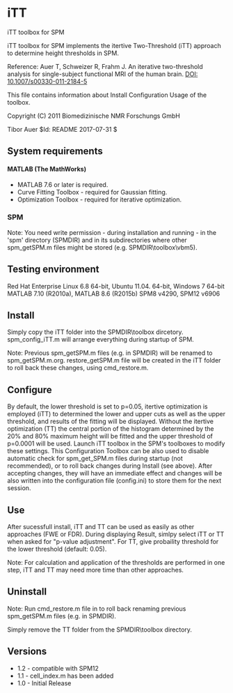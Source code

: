 # iTT
iTT toolbox for SPM

iTT toolbox for SPM implements the itertive Two-Threshold (iTT) approach
to determine height thresholds in SPM.

Reference:
Auer T, Schweizer R, Frahm J. An iterative two-threshold analysis 
for single-subject functional MRI of the human brain.
[DOI: 10.1007/s00330-011-2184-5](http://dx.doi.org/10.1007/s00330-011-2184-5)

 This file contains information about Install Configuration Usage of the
toolbox.

Copyright (C) 2011 Biomedizinische NMR Forschungs GmbH

Tibor Auer
$Id: README 2017-07-31 $ 


## System requirements
#### MATLAB (The MathWorks) 
* MATLAB 7.6 or later is required.
* Curve Fitting Toolbox - required for Gaussian fitting.
* Optimization Toolbox - required for iterative optimization.

### SPM

Note: You need write permission - during installation and running - in the
'spm' directory (SPMDIR) and in its subdirectories where other spm_getSPM.m
files might be stored (e.g. SPMDIR\toolbox\vbm5).


## Testing environment
Red Hat Enterprise Linux 6.8 64-bit, Ubuntu 11.04. 64-bit, Windows 7 64-bit
MATLAB 7.10 (R2010a), MATLAB 8.6 (R2015b)
SPM8 v4290, SPM12 v6906

## Install
Simply copy the iTT folder into the SPMDIR\toolbox dircetory.
spm_config_iTT.m will arrange everything during startup of SPM. 

Note: Previous spm_getSPM.m files (e.g. in SPMDIR) will be renamed
to spm_getSPM.m.org. restore_getSPM.m file will be created in the iTT folder
to roll back these changes, using cmd_restore.m.


## Configure
By default, the lower threshold is set to p=0.05, itertive optimization is 
employed (iTT) to determined the lower and upper cuts as well as the upper 
threshold, and results of the fitting will be displayed. Without the itertive
optimization (TT) the central portion of the histogram determined by the
20% and 80% maximum height will be fitted and the upper threshold of p=0.0001 
will be used.
Launch iTT toolbox in the SPM's toolboxes to modify these settings.
This Configuration Toolbox can be also used to disable automatic check for
spm_get_SPM.m files during startup (not recommended), or to roll back changes
during Install (see above).
After accepting changes, they will have an immediate effect and changes 
will be also written into the configuration file (config.ini) to store them 
for the next session. 


## Use
After sucessfull install, iTT and TT can be used as easily as other approaches 
(FWE or FDR). During displaying Result, simlpy select iTT or TT when asked for
"p-value adjustment". For TT, give probaility threshold for the lower threshold
(default: 0.05).

Note: For calculation and application of the thresholds are performed in
one step, iTT and TT may need more time than other approaches. 


## Uninstall
Note: Run cmd_restore.m file in to roll back renaming previous 
spm_getSPM.m files (e.g. in SPMDIR).

Simply remove the TT folder from the SPMDIR\toolbox directory.


## Versions
* 1.2 - compatible with SPM12
* 1.1 - cell_index.m has been added
* 1.0 - Initial Release
